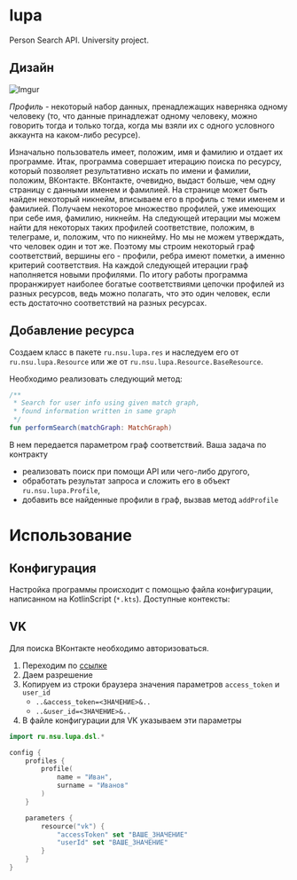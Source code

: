 # lupa

Person Search API. University project.

## Дизайн

![Imgur](https://i.imgur.com/1ECluxE.png)

_Профиль_ - некоторый набор данных, пренадлежащих наверняка одному человеку (то, что данные принадлежат одному человеку,
можно говорить тогда и только тогда, когда мы взяли их с одного условного аккаунта на каком-либо ресурсе).

Изначально пользователь имеет, положим, имя и фамилию и отдает их программе.
Итак, программа совершает итерацию поиска по ресурсу, который позволяет результативно искать по имени и фамилии,
положим, ВКонтакте. ВКонтакте, очевидно, выдаст больше, чем одну страницу с данными именем и фамилией. На странице может
быть найден некоторый никнейм, вписываем его в профиль с теми именем и фамилией. Получаем некоторое множество профилей,
уже имеющих при себе имя, фамилию, никнейм.
На следующей итерации мы можем найти для некоторых таких профилей соответствие, положим, в телеграме, и, положим, что по
никнейму. Но мы не можем утверждать, что человек один и тот же. Поэтому мы строим некоторый граф соответствий, вершины
его - профили, ребра имеют пометки, а именно критерий соответствия.
На каждой следующей итерации граф наполняется новыми профилями. По итогу работы программа проранжирует наиболее богатые
соответствиями цепочки профилей из разных ресурсов, ведь можно полагать, что это один человек, если есть достаточно
соответствий на разных ресурсах.

## Добавление ресурса

Создаем класс в пакете `ru.nsu.lupa.res` и наследуем его от `ru.nsu.lupa.Resource`
или же от `ru.nsu.lupa.Resource.BaseResource`.

Необходимо реализовать следующий метод:

```kotlin
/**
 * Search for user info using given match graph,
 * found information written in same graph
 */
fun performSearch(matchGraph: MatchGraph)
```

В нем передается параметром граф соответствий.
Ваша задача по контракту

- реализовать поиск при помощи API или чего-либо другого,
- обработать результат запроса и сложить его в объект `ru.nsu.lupa.Profile`,
- добавить все найденные профили в граф, вызвав метод `addProfile`

# Использование

## Конфигурация

Настройка программы происходит с помощью файла конфигурации, написанном на KotlinScript (`*.kts`).
Доступные контексты:

## VK

Для поиска ВКонтакте необходимо авторизоваться.

1. Переходим
   по [ссылке](https://oauth.vk.com/oauth/authorize?client_id=51506122&display=page&redirect_uri=https://oauth.vk.com/blank.html&scope=friends,notify,photos,wall,email,mail,groups,stats,offline&response_type=token&v=5.89)
2. Даем разрешение
3. Копируем из строки браузера значения параметров `access_token` и `user_id`
   - `..&access_token=<ЗНАЧЕНИЕ>&..`
   - `..&user_id=<ЗНАЧЕНИЕ>&..`
4. В файле конфигурации для VK указываем эти параметры

```kotlin
import ru.nsu.lupa.dsl.*

config {
    profiles {
        profile(
            name = "Иван",
            surname = "Иванов"
        )
    }

    parameters {
        resource("vk") {
            "accessToken" set "ВАШЕ_ЗНАЧЕНИЕ"
            "userId" set "ВАШЕ_ЗНАЧЕНИЕ"
        }
    }
}
```